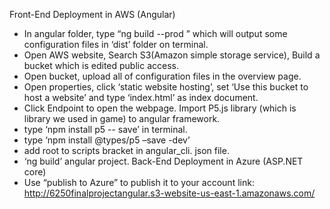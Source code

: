 Front-End Deployment in AWS (Angular)
- In angular folder, type “ng build --prod ” which will output some configuration files in ‘dist’ folder on terminal.
- Open AWS website, Search S3(Amazon simple storage service), Build a bucket which is edited public access.
- Open bucket, upload all of configuration files in the overview page.
- Open properties, click ‘static website hosting’, set ‘Use this bucket to host a website’ and type ‘index.html’ as index document.
- Click Endpoint to open the webpage.
Import P5.js library (which is library we used in game) to angular framework.
- type ‘npm install p5 -- save’ in terminal.
- type ‘npm install @types/p5 –save -dev’
- add root to scripts bracket in angular_cli. json file.
- ‘ng build’ angular project.
Back-End Deployment in Azure (ASP.NET core)
- Use “publish to Azure” to publish it to your account
link: http://6250finalprojectangular.s3-website-us-east-1.amazonaws.com/